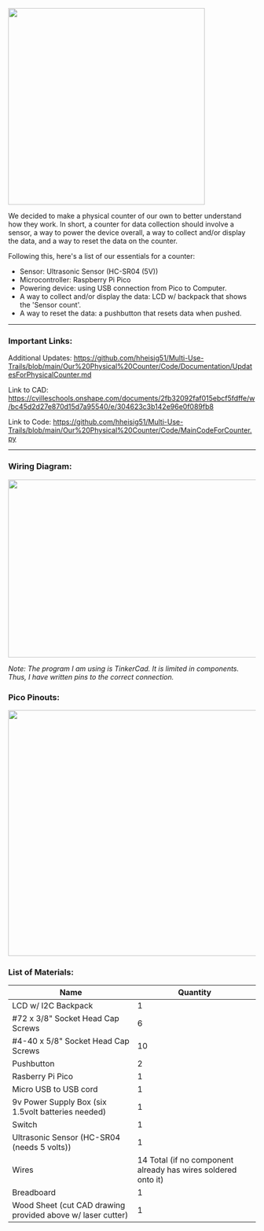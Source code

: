 <img src="https://github.com/hheisig51/Multi-Use-Trails/assets/71342159/c9510029-bf4e-48e2-b448-e285bddba955" width="400" height="400">

We decided to make a physical counter of our own to better understand how they work. In short, a counter for data collection should involve a sensor, a way to power the device overall, a way to collect and/or display the data, and a way to reset the data on the counter. 

Following this, here's a list of our essentials for a counter:
- Sensor: Ultrasonic Sensor (HC-SR04 (5V))
- Microcontroller: Raspberry Pi Pico
- Powering device: using USB connection from Pico to Computer.
- A way to collect and/or display the data: LCD w/ backpack that shows the 'Sensor count'.
- A way to reset the data: a pushbutton that resets data when pushed.

---

### Important Links:

Additional Updates:
[https://github.com/hheisig51/Multi-Use-Trails/blob/main/Our%20Physical%20Counter/Code/Documentation/UpdatesForPhysicalCounter.md
](https://github.com/hheisig51/Multi-Use-Trails/blob/main/Our%20Physical%20Counter/Code/Documentation/UpdatesForPhysicalCounter.md)

Link to CAD: 
[https://cvilleschools.onshape.com/documents/2fb32092faf015ebcf5fdffe/w/bc45d2d27e870d15d7a95540/e/304623c3b142e96e0f089fb8
](https://cvilleschools.onshape.com/documents/2fb32092faf015ebcf5fdffe/w/bc45d2d27e870d15d7a95540/e/304623c3b142e96e0f089fb8)

Link to Code:
[https://github.com/hheisig51/Multi-Use-Trails/blob/main/Our%20Physical%20Counter/Code/MainCodeForCounter.py
](https://github.com/hheisig51/Multi-Use-Trails/blob/main/Our%20Physical%20Counter/Code/MainCodeForCounter.py)

---

### Wiring Diagram:

<img src="https://github.com/hheisig51/Multi-Use-Trails/assets/71342159/ef41d745-08f2-44da-bb5d-06930be7f529" width="655" height="362">

*Note: The program I am using is TinkerCad. It is limited in components. Thus, I have written pins to the correct connection.*

### Pico Pinouts:

<img src="https://github.com/hheisig51/Multi-Use-Trails/assets/71342159/e9c71b26-78bb-44f9-b2a1-392d663888fc" width="550" height="500">


### List of Materials:
|Name |Quantity |
|--- | --- |
| LCD w/ I2C Backpack | 1 |
| #72 x 3/8" Socket Head Cap Screws | 6 |
| #4-40 x 5/8" Socket Head Cap Screws | 10 |
| Pushbutton | 2 |
| Rasberry Pi Pico | 1 |
| Micro USB to USB cord | 1 |
| 9v Power Supply Box (six 1.5volt batteries needed) | 1 |
| Switch | 1 |
| Ultrasonic Sensor (HC-SR04 (needs 5 volts)) | 1 |
| Wires | 14 Total (if no component already has wires soldered onto it) |
| Breadboard | 1 |
| Wood Sheet (cut CAD drawing provided above w/ laser cutter) | 1 |


